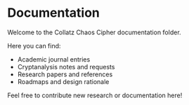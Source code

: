 # Documentation

Welcome to the Collatz Chaos Cipher documentation folder.

Here you can find:

- Academic journal entries  
- Cryptanalysis notes and requests  
- Research papers and references  
- Roadmaps and design rationale  

Feel free to contribute new research or documentation here!
